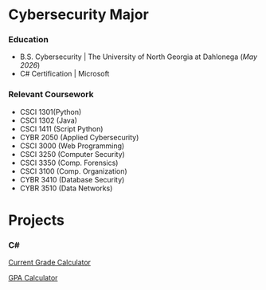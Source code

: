 # Cybersecurity Major

### Education
- B.S. Cybersecurity | The University of North Georgia at Dahlonega  (_May 2026_)
- C# Certification | Microsoft

### Relevant Coursework
- CSCI 1301(Python) 
- CSCI 1302 (Java)
- CSCI 1411 (Script Python) 
- CYBR 2050 (Applied Cybersecurity)
- CSCI 3000 (Web Programming) 
- CSCI 3250 (Computer Security)
- CSCI 3350 (Comp. Forensics) 
- CSCI 3100 (Comp. Organization)
- CYBR 3410 (Database Security) 
- CYBR 3510 (Data Networks)

# Projects
### C# 
[Current Grade Calculator](https://gist.github.com/tory-cmd/95e92dc4d3f1d32476cff131de991f50)

[GPA Calculator](https://gist.github.com/tory-cmd/96fc1218f241e127fb13d4f0c79e34c6)





